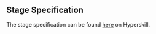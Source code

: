 ## Stage Specification

The stage specification can be found [here](https://hyperskill.org/projects/76/stages/421/implement) on Hyperskill.